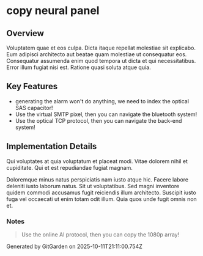 # copy neural panel

## Overview
Voluptatem quae et eos culpa. Dicta itaque repellat molestiae sit explicabo. Eum adipisci architecto aut beatae quam molestiae ut consequatur eos. Consequatur assumenda enim quod tempora ut dicta et qui necessitatibus. Error illum fugiat nisi est. Ratione quasi soluta atque quia.

## Key Features
- generating the alarm won't do anything, we need to index the optical SAS capacitor!
- Use the virtual SMTP pixel, then you can navigate the bluetooth system!
- Use the optical TCP protocol, then you can navigate the back-end system!

## Implementation Details
Qui voluptates at quia voluptatum et placeat modi. Vitae dolorem nihil et cupiditate. Qui et est repudiandae fugiat magnam.
 Doloremque minus natus perspiciatis nam iusto atque hic. Facere labore deleniti iusto laborum natus. Sit ut voluptatibus. Sed magni inventore quidem commodi accusamus fugit reiciendis illum architecto. Suscipit iusto fuga vel occaecati ut enim totam odit illum. Quia quos unde fugit omnis non et.

### Notes
> Use the online AI protocol, then you can copy the 1080p array!

Generated by GitGarden on 2025-10-11T21:11:00.754Z